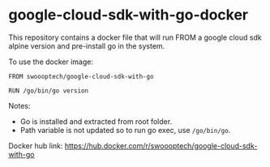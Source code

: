 # google-cloud-sdk-with-go-docker
This repository contains a docker file that will run FROM a google cloud sdk alpine version and pre-install go in the system.

To use the docker image:

```
FROM swoooptech/google-cloud-sdk-with-go

RUN /go/bin/go version
```

Notes:
- Go is installed and extracted from root folder.
- Path variable is not updated so to run go exec, use `/go/bin/go`.


Docker hub link:
https://hub.docker.com/r/swoooptech/google-cloud-sdk-with-go

